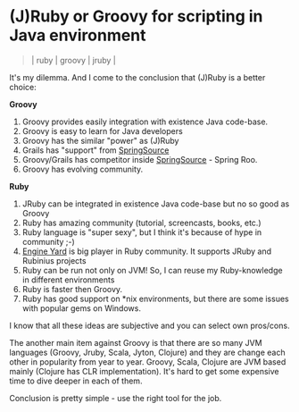 # (J)Ruby or Groovy for scripting in Java environment
> | ruby | groovy | jruby |

It's my dilemma. And I come to the conclusion that (J)Ruby is a better choice:

**Groovy** 

1. Groovy provides easily integration with existence Java code-base.
2. Groovy is easy to learn for Java developers
3. Groovy has the similar "power" as (J)Ruby
4. Grails has "support" from [SpringSource](http://www.springsource.com/developer/grails)
5. Groovy/Grails has competitor inside [SpringSource](http://www.springsource.com/developer/grails) - Spring Roo.
6. Groovy has evolving community.

**Ruby**

1. JRuby can be integrated in existence Java code-base but no so good as Groovy
2. Ruby has amazing community (tutorial, screencasts, books, etc.)
3. Ruby language is "super sexy", but I think it's because of hype in community ;-)
4. [Engine Yard](http://www.engineyard.com/) is big player in Ruby community. It supports JRuby and Rubinius projects
5. Ruby can be run not only on JVM! So, I can reuse my Ruby-knowledge in different environments
6. Ruby is faster then Groovy.
7. Ruby has good support on \*nix environments, but there are some issues with popular gems on Windows.

I know that all these ideas are subjective and you can select own pros/cons.

 The another main item against Groovy is that there are so many JVM languages (Groovy, Jruby, Scala, Jyton, Clojure) and they are change each other in popularity from year to year. Groovy, Scala, Clojure are JVM based mainly (Clojure has CLR implementation). It's hard to get some expensive time to dive deeper in each of them.

 Conclusion is pretty simple - use the right tool for the job.
 
